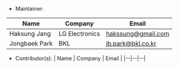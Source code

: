 * Maintainer: 

| Name | Company | Email |
|--|--|--|
| Haksung Jang | LG Electronics | hakssung@gmail.com |
| Jongbaek Park | BKL | jb.park@bkl.co.kr |

* Contributor(s):
| Name | Company | Email |
|--|--|--|
